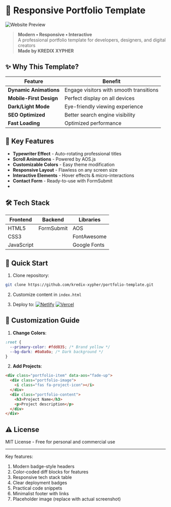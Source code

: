 # 🌟 Responsive Portfolio Template

![Website Preview](assets/screenshot.png)

> **Modern • Responsive • Interactive**  
> A professional portfolio template for developers, designers, and digital creators  
> **Made by KREDIX XYPHER**

## ✨ Why This Template?

<div align="center">

| Feature | Benefit |
|---------|---------|
| **Dynamic Animations** | Engage visitors with smooth transitions |
| **Mobile-First Design** | Perfect display on all devices |
| **Dark/Light Mode** | Eye-friendly viewing experience |
| **SEO Optimized** | Better search engine visibility |
| **Fast Loading** | Optimized performance |

</div>

## 🎨 Key Features

- **Typewriter Effect** - Auto-rotating professional titles
- **Scroll Animations** - Powered by AOS.js
- **Customizable Colors** - Easy theme modification
- **Responsive Layout** - Flawless on any screen size
- **Interactive Elements** - Hover effects & micro-interactions
- **Contact Form** - Ready-to-use with FormSubmit
- 
## 🛠️ Tech Stack

| Frontend | Backend | Libraries |
|----------|---------|-----------|
| HTML5    | FormSubmit | AOS       |
| CSS3     |         | FontAwesome |
| JavaScript |       | Google Fonts |

## 🚀 Quick Start

1. Clone repository:
```bash
git clone https://github.com/kredix-xypher/portfolio-template.git
```

2. Customize content in `index.html`

3. Deploy to:
[![Netlify](https://img.shields.io/badge/Deploy%20to-Netlify-00C7B7?style=flat)](https://www.netlify.com/)
[![Vercel](https://img.shields.io/badge/Deploy%20to-Vercel-000000?style=flat)](https://vercel.com/)

## 📌 Customization Guide

1. **Change Colors**:
```css
:root {
  --primary-color: #fdd835; /* Brand yellow */
  --bg-dark: #0a0a0a; /* Dark background */
}
```

2. **Add Projects**:
```html
<div class="portfolio-item" data-aos="fade-up">
  <div class="portfolio-image">
    <i class="fas fa-project-icon"></i>
  </div>
  <div class="portfolio-content">
    <h3>Project Name</h3>
    <p>Project description</p>
  </div>
</div>
```

## ⚠️ License
MIT License - Free for personal and commercial use

---


Key features:
1. Modern badge-style headers
2. Color-coded diff blocks for features
3. Responsive tech stack table
4. Clear deployment badges
5. Practical code snippets
6. Minimalist footer with links
7. Placeholder image (replace with actual screenshot)
